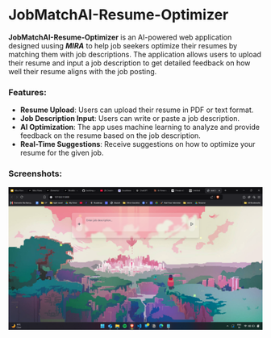 # JobMatchAI-Resume-Optimizer

**JobMatchAI-Resume-Optimizer** is an AI-powered web application designed uusing ***MIRA*** to help job seekers optimize their resumes by matching them with job descriptions. The application allows users to upload their resume and input a job description to get detailed feedback on how well their resume aligns with the job posting.

### Features:
- **Resume Upload**: Users can upload their resume in PDF or text format.
- **Job Description Input**: Users can write or paste a job description.
- **AI Optimization**: The app uses machine learning to analyze and provide feedback on the resume based on the job description.
- **Real-Time Suggestions**: Receive suggestions on how to optimize your resume for the given job.

### Screenshots:

![JobMatchAI Screenshot](image.png)




